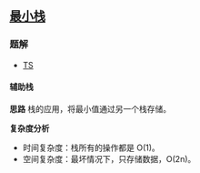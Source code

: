 ## [最小栈](https://leetcode-cn.com/problems/min-stack/)

### 题解
+ [TS](../../ts/256/155.ts)

#### 辅助栈
**思路**
栈的应用，将最小值通过另一个栈存储。    

**复杂度分析**
+ 时间复杂度：栈所有的操作都是 O(1)。  
+ 空间复杂度：最坏情况下，只存储数据，O(2n)。